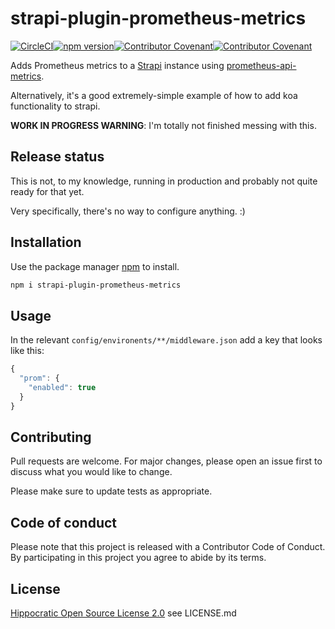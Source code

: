 # strapi-plugin-prometheus-metrics

[![CircleCI](https://circleci.com/gh/wirehead/strapi-plugin-prometheus-metrics.svg?style=shield)](https://circleci.com/gh/wirehead/strapi-plugin-prometheus-metrics)[![npm version](https://badge.fury.io/js/strapi-plugin-prometheus-metrics.svg)](https://www.npmjs.com/package/strapi-plugin-prometheus-metrics)[![Contributor Covenant](https://img.shields.io/badge/Contributor%20Covenant-v2.0%20adopted-ff69b4.svg)](code_of_conduct.md)[![Contributor Covenant](https://img.shields.io/badge/license-Hippocratic%20OSL%202.0-4baaaa)](https://firstdonoharm.dev/)


Adds Prometheus metrics to a [Strapi](http://strapi.io/) instance using [prometheus-api-metrics](https://github.com/Zooz/prometheus-api-metrics).

Alternatively, it's a good extremely-simple example of how to add koa functionality to strapi.

**WORK IN PROGRESS WARNING**: I'm totally not finished messing with this.

## Release status

This is not, to my knowledge, running in production and probably not quite ready for that yet.

Very specifically, there's no way to configure anything. :)

## Installation

Use the package manager [npm](https://https://www.npmjs.com/) to install.

```bash
npm i strapi-plugin-prometheus-metrics
```

## Usage

In the relevant `config/environents/**/middleware.json` add a key that looks like this:

```javascript
{
  "prom": {
    "enabled": true
  }
}

````

## Contributing
Pull requests are welcome. For major changes, please open an issue first to discuss what you would like to change.

Please make sure to update tests as appropriate.

## Code of conduct

Please note that this project is released with a Contributor Code of Conduct. By participating in this project you agree to abide by its terms.

## License

[Hippocratic Open Source License 2.0](https://firstdonoharm.dev/) see LICENSE.md